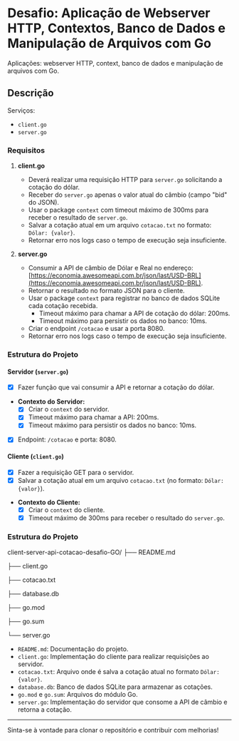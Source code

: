 # Desafio: Aplicação de Webserver HTTP, Contextos, Banco de Dados e Manipulação de Arquivos com Go

Aplicações: webserver HTTP, context, banco de dados e manipulação de arquivos com Go.

## Descrição

Serviços:

- `client.go`
- `server.go`

### Requisitos

1. **client.go**
   - Deverá realizar uma requisição HTTP para `server.go` solicitando a cotação do dólar.
   - Receber do `server.go` apenas o valor atual do câmbio (campo "bid" do JSON).
   - Usar o package `context` com timeout máximo de 300ms para receber o resultado de `server.go`.
   - Salvar a cotação atual em um arquivo `cotacao.txt` no formato: `Dólar: {valor}`.
   - Retornar erro nos logs caso o tempo de execução seja insuficiente.

2. **server.go**
   - Consumir a API de câmbio de Dólar e Real no endereço: [https://economia.awesomeapi.com.br/json/last/USD-BRL](https://economia.awesomeapi.com.br/json/last/USD-BRL).
   - Retornar o resultado no formato JSON para o cliente.
   - Usar o package `context` para registrar no banco de dados SQLite cada cotação recebida.
     - Timeout máximo para chamar a API de cotação do dólar: 200ms.
     - Timeout máximo para persistir os dados no banco: 10ms.
   - Criar o endpoint `/cotacao` e usar a porta 8080.
   - Retornar erro nos logs caso o tempo de execução seja insuficiente.

### Estrutura do Projeto

#### Servidor (`server.go`)

- [X] Fazer função que vai consumir a API e retornar a cotação do dólar.
- **Contexto do Servidor:**
  - [X] Criar o `context` do servidor.
  - [X] Timeout máximo para chamar a API: 200ms.
  - [X] Timeout máximo para persistir os dados no banco: 10ms.
- [X] Endpoint: `/cotacao` e porta: 8080.

#### Cliente (`client.go`)

- [X] Fazer a requisição GET para o servidor.
- [X] Salvar a cotação atual em um arquivo `cotacao.txt` (no formato: `Dólar: {valor}`).
- **Contexto do Cliente:**
  - [X] Criar o `context` do cliente.
  - [X] Timeout máximo de 300ms para receber o resultado do `server.go`.

### Estrutura do Projeto
client-server-api-cotacao-desafio-GO/
├── README.md

├── client.go

├── cotacao.txt

├── database.db

├── go.mod

├── go.sum

└── server.go



- `README.md`: Documentação do projeto.
- `client.go`: Implementação do cliente para realizar requisições ao servidor.
- `cotacao.txt`: Arquivo onde é salva a cotação atual no formato `Dólar: {valor}`.
- `database.db`: Banco de dados SQLite para armazenar as cotações.
- `go.mod` e `go.sum`: Arquivos do módulo Go.
- `server.go`: Implementação do servidor que consome a API de câmbio e retorna a cotação.


---

Sinta-se à vontade para clonar o repositório e contribuir com melhorias!

